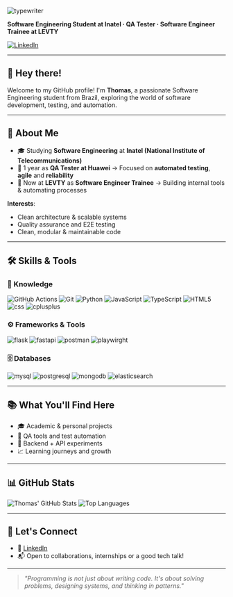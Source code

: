 ![typewriter](https://github.com/user-attachments/assets/caffa42e-5b42-4762-ad02-52fcf4094680)

**Software Engineering Student at Inatel · QA Tester · Software Engineer Trainee at LEVTY**

[![LinkedIn](https://img.shields.io/badge/LinkedIn-0077B5?style=for-the-badge&logo=linkedin&logoColor=white)](https://www.linkedin.com/in/thomas-victor/)

---

## 👋 Hey there!

Welcome to my GitHub profile! I'm **Thomas**, a passionate Software Engineering student from Brazil, exploring the world of software development, testing, and automation.

---

## 🚀 About Me

- 🎓 Studying **Software Engineering** at **Inatel (National Institute of Telecommunications)**  
- 🧪 1 year as **QA Tester at Huawei** → Focused on **automated testing**, **agile** and **reliability**
- 💼 Now at **LEVTY** as **Software Engineer Trainee** → Building internal tools & automating processes

**Interests**:
- Clean architecture & scalable systems  
- Quality assurance and E2E testing  
- Clean, modular & maintainable code  

---

## 🛠️ Skills & Tools

### 🧠 Knowledge
<p>
  <img alt="GitHub Actions" title="GitHub Actions" src="https://img.shields.io/badge/-Github_Actions-2088FF?style=flat-square&logo=github-actions&logoColor=white" />
  <img alt="Git" title="Git" src="https://img.shields.io/badge/-Git-F05032?style=flat-square&logo=git&logoColor=white" />
  <img alt="Python" title="Python" src="https://img.shields.io/badge/-Python-3773A2?style=flat-square&logo=python&logoColor=white" />
  <img alt="JavaScript" title="JavaScript" src="https://img.shields.io/badge/-JavaScript-F0DB4F?style=flat-square&logo=javascript&logoColor=black" />
  <img alt="TypeScript" title="TypeScript" src="https://img.shields.io/badge/-TypeScript-007ACC?style=flat-square&logo=typescript&logoColor=white" />
  <img alt="HTML5" title="HTML5" src="https://img.shields.io/badge/-HTML5-E34F26?style=flat-square&logo=html5&logoColor=white" />
  <img alt="css" title="css" src="https://img.shields.io/badge/-CSS-3773A2?style=flat-square&logo=css&logoColor=white" />
  <img alt="cplusplus" title="cplusplus" src="https://img.shields.io/badge/-C++-004482?style=flat-square&logo=cplusplus&logoColor=white" />
</p>

### ⚙️ Frameworks & Tools
<p>
  <img alt="flask" title="flask" src="https://img.shields.io/badge/-Flask-3773A2?style=flat-square&logo=flask&logoColor=white" />
  <img alt="fastapi" title="fastapi" src="https://img.shields.io/badge/-FastAPI-3773A2?style=flat-square&logo=fastapi&logoColor=white" />
  <img alt="postman" title="postman" src="https://img.shields.io/badge/-Postman-F37036?style=flat-square&logo=postman&logoColor=white" />
  <img alt="playwirght" title="playwright" src="https://img.shields.io/badge/-Playwright-2FAD33?style=flat-square&logo=playwright&logoColor=#E2574C" />
</p>

### 🗄️ Databases
<p>
  <img alt="mysql" title="mysql" src="https://img.shields.io/badge/-MySQL-00618A?style=flat-square&logo=mysql&logoColor=white" />
  <img alt="postgresql" title="postgresql" src="https://img.shields.io/badge/-PostgreSQL-00618A?style=flat-square&logo=postgresql&logoColor=white" />
  <img alt="mongodb" title="mongodb" src="https://img.shields.io/badge/-MongoDB-3F9433?style=flat-square&logo=mongodb&logoColor=white" />
  <img alt="elasticsearch" title="elasticsearch" src="https://img.shields.io/badge/-ElasticSearch-00618A?style=flat-square&logo=elasticsearch&logoColor=white" />
</p>

---

## 📚 What You'll Find Here

- 🎓 Academic & personal projects  
- 🔬 QA tools and test automation  
- 🧪 Backend + API experiments  
- 📈 Learning journeys and growth  

---

## 📊 GitHub Stats

![Thomas' GitHub Stats](https://github-readme-stats.vercel.app/api?username=thmsVDC&show_icons=true&theme=gruvbox)
![Top Languages](https://github-readme-stats.vercel.app/api/top-langs/?username=thmsVDC&layout=compact&theme=gruvbox)

---

## 🤝 Let's Connect

- 💼 [LinkedIn](https://www.linkedin.com/in/thomas-victor/)  
- 📬 Open to collaborations, internships or a good tech talk!

---

> _"Programming is not just about writing code. It's about solving problems, designing systems, and thinking in patterns."_
